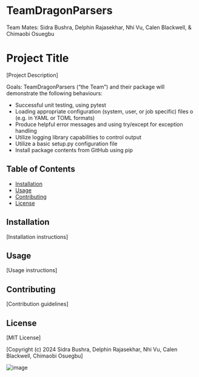 # TeamDragonParsers
Team Mates: Sidra Bushra, Delphin Rajasekhar, Nhi Vu, Calen Blackwell, & Chimaobi Osuegbu

# Project Title

[Project Description]

Goals: 
TeamDragonParsers (“the Team”) and their package will demonstrate the following behaviours:
-	Successful unit testing, using pytest
-	Loading appropriate configuration (system, user, or job specific) files 
o	(e.g. in YAML or TOML formats)
-	Produce helpful error messages and using try/except for exception handling
-	Utilize logging library capabilities to control output
-	Utilize a basic setup.py configuration file 
-	Install package contents from GitHub using pip 

## Table of Contents

- [Installation](#installation)
- [Usage](#usage)
- [Contributing](#contributing)
- [License](#license)

## Installation

[Installation instructions]

## Usage

[Usage instructions]

## Contributing

[Contribution guidelines]

## License

[MIT License]

[Copyright (c) 2024 Sidra Bushra, Delphin Rajasekhar, Nhi Vu, Calen Blackwell, Chimaobi Osuegbu]


![image](https://github.com/Cnblackwell/TeamDragonParsers/assets/156455477/533852bb-4adc-4a52-aa33-02def6dc3864)
